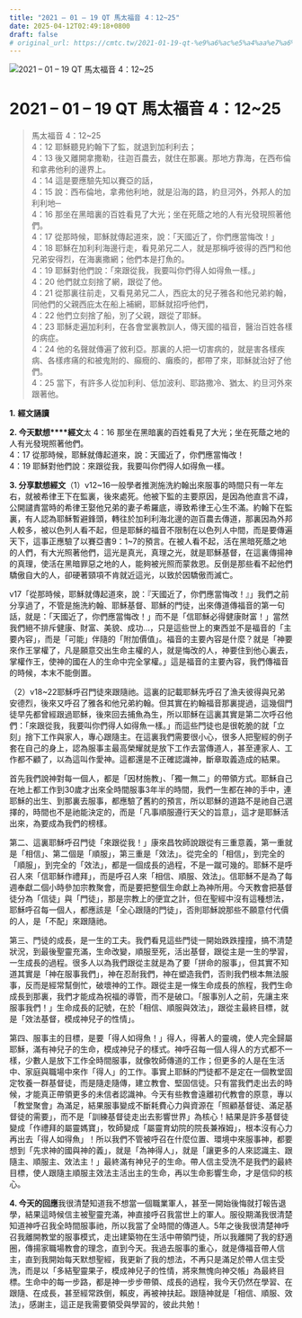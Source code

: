 ```yaml
---
title: "2021 – 01 – 19 QT 馬太福音 4：12~25"
date: 2025-04-12T02:49:18+0800
draft: false
# original_url: https://cmtc.tw/2021-01-19-qt-%e9%a6%ac%e5%a4%aa%e7%a6%8f%e9%9f%b3-4%ef%bc%9a1225
---
```


![2021 – 01 – 19 QT 馬太福音 4：12~25](/images/qt.jpg   "2021 – 01 – 19 QT 馬太福音 4：12~25")

# 2021 – 01 – 19 QT 馬太福音 4：12~25

> 馬太福音 4：12~25  
> 4：12 耶穌聽見約翰下了監，就退到加利利去；  
> 4：13 後又離開拿撒勒，往迦百農去，就住在那裏。那地方靠海，在西布倫和拿弗他利的邊界上。  
> 4：14 這是要應驗先知以賽亞的話，  
> 4：15 說：西布倫地，拿弗他利地，就是沿海的路，約旦河外，外邦人的加利利地─  
> 4：16 那坐在黑暗裏的百姓看見了大光；坐在死蔭之地的人有光發現照著他們。  
> 4：17 從那時候，耶穌就傳起道來，說：「天國近了，你們應當悔改！」  
> 4：18 耶穌在加利利海邊行走，看見弟兄二人，就是那稱呼彼得的西門和他兄弟安得烈，在海裏撒網；他們本是打魚的。  
> 4：19 耶穌對他們說：「來跟從我，我要叫你們得人如得魚一樣。」  
> 4：20 他們就立刻捨了網，跟從了他。  
> 4：21 從那裏往前走，又看見弟兄二人，西庇太的兒子雅各和他兄弟約翰，同他們的父親西庇太在船上補網，耶穌就招呼他們，  
> 4：22 他們立刻捨了船，別了父親，跟從了耶穌。  
> 4：23 耶穌走遍加利利，在各會堂裏教訓人，傳天國的福音，醫治百姓各樣的病症。  
> 4：24 他的名聲就傳遍了敘利亞。那裏的人把一切害病的，就是害各樣疾病、各樣疼痛的和被鬼附的、癲癇的、癱瘓的，都帶了來，耶穌就治好了他們。  
> 4：25 當下，有許多人從加利利、低加波利、耶路撒冷、猶太、約旦河外來跟著他。

**1.** **經文誦讀**

**2. 今天默想****經文**太 4：16 那坐在黑暗裏的百姓看見了大光；坐在死蔭之地的人有光發現照著他們。  
4：17 從那時候，耶穌就傳起道來，說：天國近了，你們應當悔改！  
4：19 耶穌對他們說：來跟從我，我要叫你們得人如得魚一樣。

**3. 分享默想經文**（1）v12~16一般學者推測施洗約翰出來服事的時間只有一年左右，就被希律王下在監裏，後來處死。他被下監的主要原因，是因為他直言不諱，公開譴責當時的希律王娶他兄弟的妻子希羅底，導致希律王心生不滿。約翰下在監裏，有人認為耶穌暫避鋒頭，轉往於加利利海北邊的迦百農去傳道，那裏因為外邦人較多，被以色列人看不起，但是耶穌的福音不限制在以色列人中間，而是要傳遍天下，這事正應驗了以賽亞書9：1~7的預言。在被人看不起，活在黑暗死蔭之地的人們，有大光照著他們，這光是真光，真理之光，就是耶穌基督，在這裏傳揚神的真理，使活在黑暗罪惡之地的人，能夠被光照而蒙救恩。反倒是那些看不起他們驕傲自大的人，卻硬著頸項不肯就近這光，以致於因驕傲而滅亡。

v17「從那時候，耶穌就傳起道來，說：『天國近了，你們應當悔改！』」我們之前分享過了，不管是施洗約翰、耶穌基督、耶穌的門徒，出來傳道傳福音的第一句話，就是：「天國近了，你們應當悔改！」而不是「信耶穌必得健康財富！」當然我們絕不排斥健康、財富、美貌、成功…，只是這些世上的東西並不是福音的「主要內容」，而是「可能」伴隨的「附加價值」。福音的主要內容是什麼？就是「神要來作王掌權了，凡是願意交出生命主權的人，就是悔改的人，神要住到他心裏去，掌權作王，使神的國在人的生命中完全掌權。」這是福音的主要內容，我們傳福音的時候，本末不能倒置。

（2）v18~22耶穌呼召門徒來跟隨祂。這裏的記載耶穌先呼召了漁夫彼得與兄弟安德烈，後來又呼召了雅各和他兄弟約翰。但其實在約翰福音那裏提過，這幾個門徒早先都曾經跟過耶穌，後來回去捕魚為生，所以耶穌在這裏其實是第二次呼召他們：「來跟從我，我要叫你們得人如得魚一樣。」而這些門徒也是很乾脆的就「立刻」捨下工作與家人，專心跟隨主。在這裏我們需要很小心，很多人把聖經的例子套在自己的身上，認為服事主最高榮耀就是放下工作去當傳道人，甚至連家人、工作都不顧了，以為這叫作愛神。這都還是不正確認識神，斷章取義造成的結果。

首先我們說神對每一個人，都是「因材施教」、「獨一無二」的帶領方式。耶穌自己在地上都工作到30歲才出來全時間服事3年半的時間，我們一生都在神的手中，連耶穌的出生、到那裏去服事，都應驗了舊約的預言，所以耶穌的道路不是祂自己選擇的，時間也不是祂能決定的，而是「凡事順服遵行天父的旨意」，這才是耶穌活出來，為要成為我們的榜樣。

第二、這裏耶穌呼召門徒「來跟從我！」康來昌牧師說跟從有三重意義，第一重就是「相信」、第二個是「順服」，第三重是「效法」。從完全的「相信」，到完全的「順服」，到完全的「效法」，都是一個成長的過程，不是一蹴可幾的。耶穌不是呼召人來「信耶穌作禮拜」，而是呼召人來「相信、順服、效法」。信耶穌不是為了每週奉獻二個小時參加宗教聚會，而是要把整個生命獻上為神所用。今天教會把基督徒分為「信徒」與「門徒」，那是宗教上的便宜之計，但在聖經中沒有這種想法，耶穌呼召每一個人，都應該是「全心跟隨的門徒」，否則耶穌說那些不願意付代價的人，是「不配」來跟隨祂。

第三、門徒的成長，是一生的工夫。我們看見這些門徒一開始跌跌撞撞，搞不清楚狀況，到最後聖靈充滿，生命改變，順服至死，活出基督，跟從主是一生的學習，一生成長的過程。很多人以為我們跟從主就是為了要「拼命的服事」，但其實不知道其實是「神在服事我們」，神在忍耐我們，神在塑造我們，否則我們根本無法服事，反而是經常幫倒忙，破壞神的工作。跟從主是一條生命成長的旅程，我們生命成長到那裏，我們才能成為祝福的導管，而不是破口。「服事別人之前，先讓主來服事我們！」生命成長的記號，在於「相信、順服與效法」，跟從主最終目標，就是「效法基督，模成神兒子的性情」。

第四、服事主的目標，是要「得人如得魚！」得人，得著人的靈魂，使人完全歸屬耶穌，滿有神兒子的生命，模成神兒子的樣式。神呼召每一個人得人的方式都不一樣，少數人是放下工作全時間服事，就像牧師傳道的工作；但更多的人是在生活中、家庭與職場中來作「得人」的工作。事實上耶穌的門徒都不是定在一個教堂固定牧養一群基督徒，而是隨走隨傳，建立教會、堅固信徒。只有當我們走出去的時候，才能真正帶領更多的未信者認識神。今天有些教會遠離初代教會的原意，專以「教堂聚會」為滿足，結果服事變成不斷耗費心力與資源在「照顧基督徒、滿足基督徒的需要」，而不是「訓練基督徒走出去影響世界」為核心！結果是許多基督徒變成「作禮拜的屬靈媽寶」，牧師變成「屬靈育幼院的院長兼褓姆」，根本沒有心力再出去「得人如得魚」！所以我們不管被呼召在什麼位置、環境中來服事神，都要想到「先求神的國與神的義」，就是「為神得人」，就是「讓更多的人來認識主、跟隨主、順服主、效法主！」最終滿有神兒子的生命。帶人信主受洗不是我們的最終目標，使人跟隨主順服主效法主活出主的生命，再以生命影響生命，才是信仰的核心。

**4. 今天的回應**我很清楚知道我不想當一個職業軍人，甚至一開始後悔就打報告退學，結果這時候信主被聖靈充滿，神直接呼召我當世上的軍人。服役期滿我很清楚知道神呼召我全時間服事祂，所以我當了全時間的傳道人。5年之後我很清楚神呼召我離開教堂的服事模式，走出建築物在生活中帶領門徒，所以我離開了我的舒適圈，傳揚家職場教會的理念，直到今天。我過去服事的重心，就是傳福音帶人信主，直到我開始每天默想聖經，我更新了我的想法，不再只是滿足於帶人信主受洗，而是以「多結聖靈果子，模成神兒子的性情，將來無愧向神交帳」為最終目標。生命中的每一步路，都是神一步步帶領、成長的過程，我今天仍然在學習、在跟隨、在成長，甚至經常跌倒，賴皮，再被神扶起。跟隨神就是「相信、順服、效法」，感謝主，這正是我需要領受與學習的，彼此共勉！